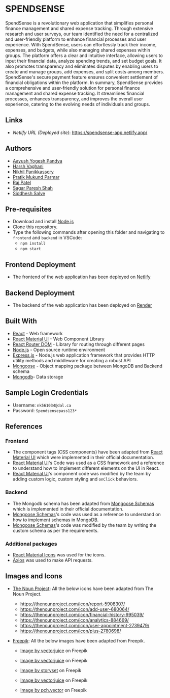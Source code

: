 # SPENDSENSE

SpendSense is a revolutionary web application that simplifies personal finance management and shared expense tracking. Through extensive research and user surveys, our team identified the need for a centralized and user-friendly platform to enhance financial processes and user experience. With SpendSense, users can effortlessly track their income, expenses, and budgets, while also managing shared expenses within groups. The platform offers a clear and intuitive interface, allowing users to input their financial data, analyze spending trends, and set budget goals. It also promotes transparency and eliminates disputes by enabling users to create and manage groups, add expenses, and split costs among members. SpendSense's secure payment feature ensures convenient settlement of financial obligations within the platform. In summary, SpendSense provides a comprehensive and user-friendly solution for personal finance management and shared expense tracking. It streamlines financial processes, enhances transparency, and improves the overall user experience, catering to the evolving needs of individuals and groups.

## Links

- _Netlify URL (Deployed site)_: <https://spendsense-app.netlify.app/>

## Authors

- [Aayush Yogesh Pandya](ay923755@dal.ca)
- [Harsh Vaghani](harsh.vaghani@dal.ca)
- [Nikhil Panikkassery](nk561034@dal.ca)
- [Pratik Mukund Parmar](pratikparmar@dal.ca)
- [Raj Patel](rj540530@dal.ca)
- [Sagar Paresh Shah](sg355741@dal.ca)
- [Siddhesh Salve](sd264348@dal.ca)

## Pre-requisites

- Download and install [Node.js](https://nodejs.org/en/download)
- Clone this repository.
- Type the following commands after opening this folder and navigating to `frontend` and `backend` in VSCode:
  - `npm install`
  - `npm start`

## Frontend Deployment

- The frontend of the web application has been deployed on [Netlify](https://app.netlify.com/)

## Backend Deployment

- The backend of the web application has been deployed on [Render](https://render.com/)

## Built With

- [React](https://reactjs.org/) - Web framework
- [React Material UI](https://mui.com/material-ui/) - Web Component Library
- [React Router DOM](https://reactrouter.com/en/main) - Library for routing through different pages
- [Node.js](https://nodejs.org/en/) - Open source runtime environment
- [Express.js](https://expressjs.com/) - Node.js web application framework that provides HTTP utility methods and middleware for creating a robust API
- [Mongoose](https://mongoosejs.com/docs/) - Object mapping package between MongoDB and Backend schema
- [Mongodb](https://www.mongodb.com/)- Data storage

## Sample Login Credentials

- Username: `nk561034@dal.ca`
- Password: `Spendsensepass123*`

## References

### Frontend

- The component tags (CSS components) have been adapted from [React Material UI](https://mui.com/material-ui/getting-started/) which were implemented in their official documentation.
- [React Material UI](https://mui.com/material-ui/getting-started/)'s Code was used as a CSS framework and a reference to understand how to implement different elements on the UI in React.
- [React Material UI](https://mui.com/material-ui/getting-started/)'s component code was modified by the team by adding custom logic, custom styling and `onClick` behaviors.

### Backend

- The Mongodb schema has been adapted from [Mongoose Schemas](https://mongoosejs.com/docs/guide.html) which is implemented in their official documentation.
- [Mongoose Schemas](https://mongoosejs.com/docs/guide.html)'s code was used as a reference to understand on how to implement schemas in MongoDB.
- [Mongoose Schemas](https://mongoosejs.com/docs/guide.html)'s code was modified by the team by writing the custom schema as per the requirements.

### Additional packages

- [React Material Icons](https://mui.com/material-ui/material-icons/) was used for the icons.
- [Axios](https://www.npmjs.com/package/axios) was used to make API requests.

## Images and Icons

- [The Noun Project](https://thenounproject.com/): All the below icons have been adapted from The Noun Project.

  - <https://thenounproject.com/icon/report-5908307/>
  - <https://thenounproject.com/icon/add-user-680064/>
  - <https://thenounproject.com/icon/financial-history-995039/>
  - <https://thenounproject.com/icon/analytics-884669/>
  - <https://thenounproject.com/icon/user-appointment-2739479/>
  - <https://thenounproject.com/icon/plus-2780698/>

- [Freepik](https://www.freepik.com/): All the below images have been adapted from Freepik.

  - <a href="https://www.freepik.com/free-vector/wage-subsidy-business-employees-abstract-concept-vector-illustration-small-medium-sized-business-support-keep-employees-payroll-covid19-crisis-layoff-unemployment-abstract-metaphor_12083718.htm#query=group%20expense&position=9&from_view=search&track=ais">Image by vectorjuice</a> on Freepik

  - <a href="https://www.freepik.com/free-vector/pay-balance-owed-abstract-concept-vector-illustration-making-credit-payment-pay-owed-money-bank-irs-balance-due-debt-consolidation-management-taxpayer-bill-abstract-metaphor_11668739.htm#query=personal%20expense&position=8&from_view=search&track=ais">Image by vectorjuice</a> on Freepik

  - <a href="https://www.freepik.com/free-vector/profile-interface-concept-illustration_9319844.htm#page=2&query=profile%20edit&position=5&from_view=search&track=ais">Image by storyset</a> on Freepik

  - <a href="https://www.freepik.com/free-vector/business-documents-scanning-electronic-online-doc-with-pie-chart-infographics-data-analytics-annual-report-result-checking-man-with-magnifying-glass_12083112.htm#&position=0&from_view=search&track=ais">Image by vectorjuice</a> on Freepik

  - <a href="https://www.freepik.com/free-vector/investor-with-laptop-monitoring-growth-dividends-trader-sitting-stack-money-investing-capital-analyzing-profit-graphs-vector-illustration-finance-stock-trading-investment_10173124.htm#&position=0&from_view=search&track=ais">Image by pch.vector</a> on Freepik

